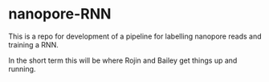 # nanopore-RNN

This is a repo for development of a pipeline for labelling nanopore reads and training a RNN.

In the short term this will be where Rojin and Bailey get things up and running. 
